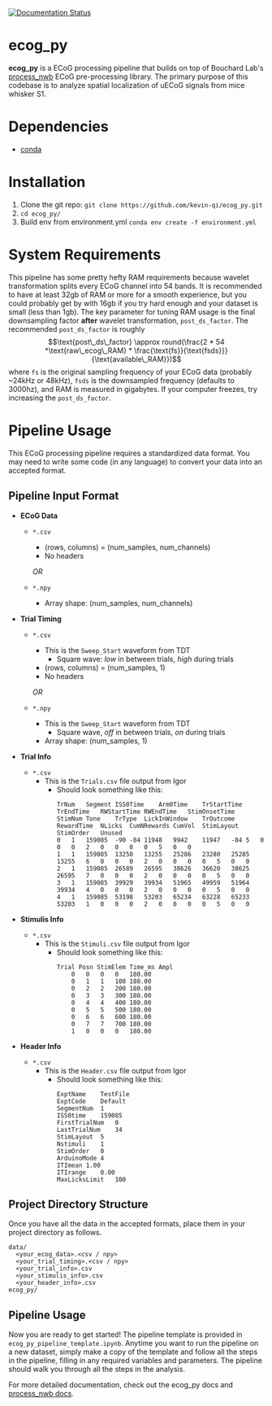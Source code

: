 [![Documentation Status](https://readthedocs.org/projects/ecog-py/badge/?version=latest)](https://ecog-py.readthedocs.io/en/latest/?badge=latest)

# ecog_py
**ecog_py** is a ECoG processing pipeline that builds on top of Bouchard Lab's [process_nwb](https://github.com/BouchardLab/process_nwb) ECoG pre-processing library. The primary purpose of this codebase is to analyze spatial localization of uECoG signals from mice whisker S1. 

# Dependencies

- [conda](https://docs.conda.io/en/latest/)

# Installation
1. Clone the git repo:
`git clone https://github.com/kevin-qi/ecog_py.git`
2. `cd ecog_py/`
3. Build env from environment.yml
`conda env create -f environment.yml`

# System Requirements
This pipeline has some pretty hefty RAM requirements because wavelet transformation splits every ECoG channel into 54 bands. It is recommended to have at least 32gb of RAM or more for a smooth experience, but you could probably get by with 16gb if you try hard enough and your dataset is small (less than 1gb). The key parameter for tuning RAM usage is the final downsampling factor **after** wavelet transformation, `post_ds_factor`.  The recommended `post_ds_factor` is roughly $$\text{post\_ds\_factor} \approx round(\frac{2 * 54 *\text{raw\_ecog\_RAM} * \frac{\text{fs}}{\text{fsds}}}{\text{available\_RAM}})$$
where `fs` is the original sampling frequency of your ECoG data (probably ~24kHz or 48kHz), `fsds` is the downsampled frequency (defaults to 3000hz), and RAM is measured in gigabytes. If your computer freezes, try increasing the `post_ds_factor`. 

# Pipeline Usage

This ECoG processing pipeline requires a standardized data format. You may need to write some code (in any language) to convert your data into an accepted format.

## Pipeline Input Format

- **ECoG Data**
	- `*.csv`
		- (rows, columns) = (num_samples, num_channels)
		- No headers

		*OR*
	-	`*.npy`
		-	Array shape: (num_samples, num_channels)

- **Trial Timing**
	- `*.csv`
		- This is the `Sweep_Start` waveform from TDT
			- Square wave: *low* in between trials, *high* during trials
		- (rows, columns) = (num_samples, 1)
		- No headers

		*OR*
	-	`*.npy`
		-	This is the `Sweep_Start` waveform from TDT
			- Square wave, *off* in between trials, *on* during trials
		- Array shape: (num_samples, 1)

- **Trial Info**
	- `*.csv`
		- This is the `Trials.csv` file output from Igor
			- Should look something like this:
				```
				TrNum	Segment	ISS0Time	Arm0Time	TrStartTime	TrEndTime	RWStartTime	RWEndTime	StimOnsetTime	StimNum	Tone	TrType	LickInWindow	TrOutcome	RewardTime	NLicks	CumNRewards	CumVol	StimLayout	StimOrder	Unused
				0	1	159085	-90	-84	11948	9942	11947	-84	5	0	0	0	2	0	0	0	0	5	0	0
				1	1	159085	13250	13255	25286	23280	25285	13255	6	0	0	0	2	0	0	0	0	5	0	0
				2	1	159085	26589	26595	38626	36620	38625	26595	7	0	0	0	2	0	0	0	0	5	0	0
				3	1	159085	39929	39934	51965	49959	51964	39934	4	0	0	0	2	0	0	0	0	5	0	0
				4	1	159085	53198	53203	65234	63228	65233	53203	1	0	0	0	2	0	0	0	0	5	0	0
- **Stimulis Info**
	- `*.csv`
		- This is the `Stimuli.csv` file output from Igor
			- Should look something like this:
				```
				Trial Posn StimElem Time_ms Ampl
					0	0	0	0	180.00
					0	1	1	100	180.00
					0	2	2	200	180.00
					0	3	3	300	180.00
					0	4	4	400	180.00
					0	5	5	500	180.00
					0	6	6	600	180.00
					0	7	7	700	180.00
					1	0	0	0	180.00
- **Header Info**
	- `*.csv`
		- This is the `Header.csv` file output from Igor
			- Should look something like this:
				```
				ExptName	TestFile
				ExptCode	Default
				SegmentNum	1
				ISS0time	159085
				FirstTrialNum	0
				LastTrialNum	34
				StimLayout	5
				Nstimuli	1
				StimOrder	0
				ArduinoMode	4
				ITImean	1.00
				ITIrange	0.00
				MaxLicksLimit	100
## Project Directory Structure
Once you have all the data in the accepted formats, place them in your project directory as follows.
```
data/
  <your_ecog_data>.<csv / npy>
  <your_trial_timing>.<csv / npy>
  <your_trial_info>.csv
  <your_stimulis_info>.csv
  <your_header_info>.csv
ecog_py/
```
## Pipeline Usage
Now you are ready to get started! The pipeline template is provided in `ecog_py_pipeline_template.ipynb`. Anytime you want to run the pipeline on a new dataset, simply make a copy of the template and follow all the steps in the pipeline, filling in any required variables and parameters. The pipeline should walk you through all the steps in the analysis.

For more detailed documentation, check out the ecog_py docs and [process_nwb docs](https://process-nwb.readthedocs.io/en/latest/).
